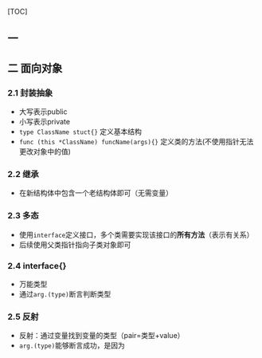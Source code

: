[TOC]

## 一

## 二 面向对象

### 2.1 封装抽象
+ 大写表示public
+ 小写表示private
+ `type ClassName stuct{}` 定义基本结构
+ `func (this *ClassName) funcName(args){}` 定义类的方法(不使用指针无法更改对象中的值)

### 2.2 继承
+ 在新结构体中包含一个老结构体即可（无需变量）

### 2.3 多态
+ 使用`interface`定义接口，多个类需要实现该接口的**所有方法**（表示有关系）
+ 后续使用父类指针指向子类对象即可

### 2.4 interface{}
+ 万能类型
+ 通过`arg.(type)`断言判断类型
### 2.5 反射
+ 反射：通过变量找到变量的类型（pair=类型+value）
+ `arg.(type)`能够断言成功，是因为
